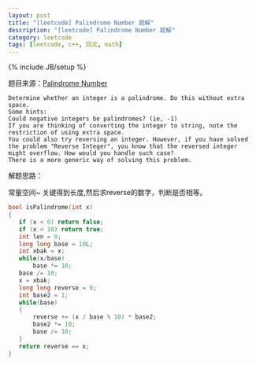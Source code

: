 ```yaml
---
layout: post
title: "[leetcode] Palindrome Number 题解"
description: "[leetcode] Palindrome Number 题解"
category: leetcode 
tags: [leetcode, c++, 回文, math]
---
```

{% include JB/setup %}


题目来源：[Palindrome Number](https://oj.leetcode.com/problems/palindrome-number/)

>
	Determine whether an integer is a palindrome. Do this without extra space.
	Some hints:
	Could negative integers be palindromes? (ie, -1)
	If you are thinking of converting the integer to string, note the restriction of using extra space.
	You could also try reversing an integer. However, if you have solved the problem "Reverse Integer", you know that the reversed integer might overflow. How would you handle such case?
	There is a more generic way of solving this problem.

解题思路：

常量空间~ 关键得到长度,然后求reverse的数字，判断是否相等。

```cpp
bool isPalindrome(int x) 
{
   if (x < 0) return false;
   if (x < 10) return true;
   int len = 0;
   long long base = 10L;
   int xbak = x;
   while(x/base)
       base *= 10;
   base /= 10;
   x = xbak;
   long long reverse = 0;
   int base2 = 1;
   while(base)
   {
       reverse += (x / base % 10) * base2;
       base2 *= 10;
       base /= 10;
   }
   return reverse == x;
}
```
 